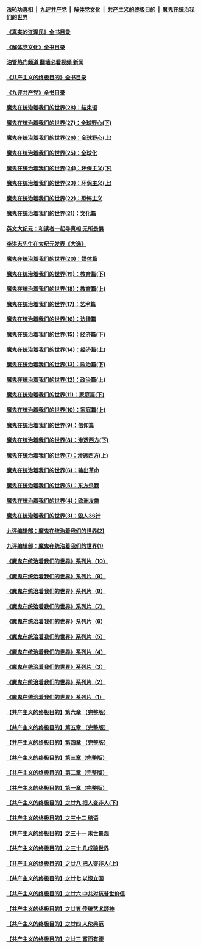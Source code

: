 ####  [法轮功真相](../../../../basic/blob/master/README.md?t=09172201) &nbsp;|&nbsp; [九评共产党](../../../../9ping.md/blob/master/README.md?t=09172201) &nbsp;|&nbsp; [解体党文化](../../../../jtdwh.md/blob/master/README.md?t=09172201)  &nbsp;|&nbsp; [共产主义的终极目的](../../../../gczydzjmd.md/blob/master/README.md?t=09172201) &nbsp;|&nbsp; [魔鬼在统治我们的世界](../../../../mgztzwmdsj.md/blob/master/README.md?t=09172201) 

#### [《真实的江泽民》全书目录](../pages/nsc422/n13721399.md?t=09172201) 

#### [《解体党文化》全书目录](../pages/nsc422/n13721157.md?t=09172201) 

#### [油管热门频道 翻墙必看视频 新闻](http://45.76.130.85:81/youtube.html?09172201)

#### [《共产主义的终极目的》全书目录](../pages/nsc422/n13721048.md?t=09172201) 

#### [《九评共产党》全书目录](../pages/nsc422/n13708085.md?t=09172201) 

#### [魔鬼在统治着我们的世界(28)：结束语](../pages/nsc422/n10936246.md?t=09172201) 

#### [魔鬼在统治着我们的世界(27)：全球野心(下)](../pages/nsc422/n10928319.md?t=09172201) 

#### [魔鬼在统治着我们的世界(26)：全球野心(上)](../pages/nsc422/n10900318.md?t=09172201) 

#### [魔鬼在统治着我们的世界(25)：全球化](../pages/nsc422/n10788205.md?t=09172201) 

#### [魔鬼在统治着我们的世界(24)：环保主义(下)](../pages/nsc422/n10695307.md?t=09172201) 

#### [魔鬼在统治着我们的世界(23)：环保主义(上)](../pages/nsc422/n10688613.md?t=09172201) 

#### [魔鬼在统治着我们的世界(22)：恐怖主义](../pages/nsc422/n10614727.md?t=09172201) 

#### [魔鬼在统治着我们的世界(21)：文化篇](../pages/nsc422/n10597706.md?t=09172201) 

#### [英文大纪元：和读者一起寻真相 无所畏惧](../pages/nsc422/n12542027.md?t=09172201) 

#### [李洪志先生在大纪元发表《大选》](../pages/nsc422/n12534746.md?t=09172201) 

#### [魔鬼在统治着我们的世界(20)：媒体篇](../pages/nsc422/n10586579.md?t=09172201) 

#### [魔鬼在统治着我们的世界(19)：教育篇(下)](../pages/nsc422/n10564808.md?t=09172201) 

#### [魔鬼在统治着我们的世界(18)：教育篇(上)](../pages/nsc422/n10526970.md?t=09172201) 

#### [魔鬼在统治着我们的世界(17)：艺术篇](../pages/nsc422/n10499093.md?t=09172201) 

#### [魔鬼在统治着我们的世界(16)：法律篇](../pages/nsc422/n10485969.md?t=09172201) 

#### [魔鬼在统治着我们的世界(15)：经济篇(下)](../pages/nsc422/n10469975.md?t=09172201) 

#### [魔鬼在统治着我们的世界(14)：经济篇(上)](../pages/nsc422/n10457370.md?t=09172201) 

#### [魔鬼在统治着我们的世界(13)：政治篇(下)](../pages/nsc422/n10448270.md?t=09172201) 

#### [魔鬼在统治着我们的世界(12)：政治篇(上)](../pages/nsc422/n10444576.md?t=09172201) 

#### [魔鬼在统治着我们的世界(11)：家庭篇(下)](../pages/nsc422/n10440961.md?t=09172201) 

#### [魔鬼在统治着我们的世界(10)：家庭篇(上)](../pages/nsc422/n10435448.md?t=09172201) 

#### [魔鬼在统治着我们的世界(9)：信仰篇](../pages/nsc422/n10432159.md?t=09172201) 

#### [魔鬼在统治着我们的世界(8)：渗透西方(下)](../pages/nsc422/n10429603.md?t=09172201) 

#### [魔鬼在统治着我们的世界(7)：渗透西方(上)](../pages/nsc422/n10426013.md?t=09172201) 

#### [魔鬼在统治着我们的世界(6)：输出革命](../pages/nsc422/n10421536.md?t=09172201) 

#### [魔鬼在统治着我们的世界(5)：东方杀戮](../pages/nsc422/n10417707.md?t=09172201) 

#### [魔鬼在统治着我们的世界(4)：欧洲发端](../pages/nsc422/n10414890.md?t=09172201) 

#### [魔鬼在统治着我们的世界(3)：毁人36计](../pages/nsc422/n10411583.md?t=09172201) 

#### [九评编辑部：魔鬼在统治着我们的世界(2)](../pages/nsc422/n10410036.md?t=09172201) 

#### [九评编辑部：魔鬼在统治着我们的世界(1)](../pages/nsc422/n10406825.md?t=09172201) 

#### [《魔鬼在统治着我们的世界》系列片（10）](../pages/nsc422/n12292670.md?t=09172201) 

#### [《魔鬼在统治着我们的世界》系列片（9）](../pages/nsc422/n12290859.md?t=09172201) 

#### [《魔鬼在统治着我们的世界》系列片（8）](../pages/nsc422/n12287445.md?t=09172201) 

#### [《魔鬼在统治着我们的世界》系列片（7）](../pages/nsc422/n12283425.md?t=09172201) 

#### [《魔鬼在统治着我们的世界》系列片（6）](../pages/nsc422/n12282314.md?t=09172201) 

#### [《魔鬼在统治着我们的世界》系列片（5）](../pages/nsc422/n12281419.md?t=09172201) 

#### [《魔鬼在统治着我们的世界》系列片（4）](../pages/nsc422/n12274024.md?t=09172201) 

#### [《魔鬼在统治着我们的世界》系列片（3）](../pages/nsc422/n12271322.md?t=09172201) 

#### [《魔鬼在统治着我们的世界》系列片（2）](../pages/nsc422/n12269049.md?t=09172201) 

#### [《魔鬼在统治着我们的世界》系列片（1）](../pages/nsc422/n12267575.md?t=09172201) 

#### [【共产主义的终极目的】第六章 （完整版）](../pages/nsc422/n11428913.md?t=09172201) 

#### [【共产主义的终极目的】第五章 （完整版）](../pages/nsc422/n11428912.md?t=09172201) 

#### [【共产主义的终极目的】第四章 （完整版）](../pages/nsc422/n11428907.md?t=09172201) 

#### [【共产主义的终极目的】第三章（完整版）](../pages/nsc422/n11428848.md?t=09172201) 

#### [【共产主义的终极目的】第二章（完整版）](../pages/nsc422/n11428831.md?t=09172201) 

#### [【共产主义的终极目的】第一章（完整版）](../pages/nsc422/n11417651.md?t=09172201) 

#### [【共产主义的终极目的】之廿九 把人变非人(下)](../pages/nsc422/n11344140.md?t=09172201) 

#### [【共产主义的终极目的】之三十二 结语](../pages/nsc422/n11360535.md?t=09172201) 

#### [【共产主义的终极目的】之三十一 末世景观](../pages/nsc422/n11351129.md?t=09172201) 

#### [【共产主义的终极目的】之三十 几成狼世界](../pages/nsc422/n11348280.md?t=09172201) 

#### [【共产主义的终极目的】之廿八 把人变非人(上)](../pages/nsc422/n11340492.md?t=09172201) 

#### [【共产主义的终极目的】之廿七 以恨立国](../pages/nsc422/n11336944.md?t=09172201) 

#### [【共产主义的终极目的】之廿六 中共对抗普世价值](../pages/nsc422/n11324785.md?t=09172201) 

#### [【共产主义的终极目的】之廿五 传统艺术颂神](../pages/nsc422/n11296396.md?t=09172201) 

#### [【共产主义的终极目的】之廿四 人伦典范](../pages/nsc422/n11296397.md?t=09172201) 

#### [【共产主义的终极目的】之廿三 富而有德](../pages/nsc422/n11283598.md?t=09172201) 

<img src='http://gfw-breaker.win/goodnews/indexes/nsc422.md' width='0px' height='0px'/>
